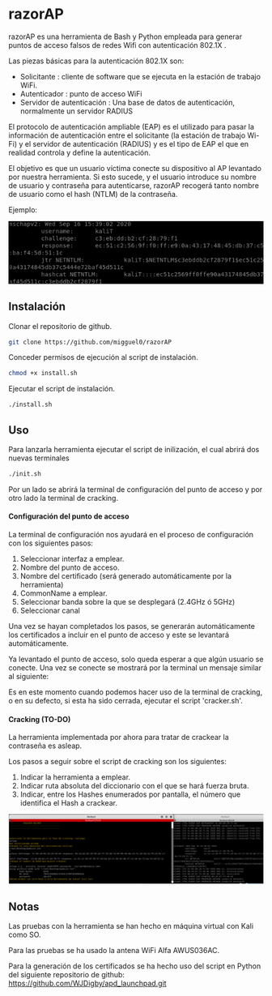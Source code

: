 # razorAP

razorAP es una herramienta de Bash y Python empleada para generar puntos de acceso falsos de redes Wifi con autenticación 802.1X .

Las piezas básicas para la autenticación 802.1X son:
- Solicitante : cliente de software que se ejecuta en la estación de trabajo WiFi.
- Autenticador : punto de acceso WiFi
- Servidor de autenticación : Una base de datos de autenticación, normalmente un servidor RADIUS

El protocolo de autenticación ampliable (EAP) es el utilizado para pasar la información de autenticación entre el solicitante (la estación de trabajo Wi-Fi) y el servidor de autenticación (RADIUS) y es el tipo de EAP el que en realidad controla y define la autenticación.

El objetivo es que un usuario víctima conecte su dispositivo al AP levantado por nuestra herramienta. Si esto sucede, y el usuario introduce su nombre de usuario y contraseña para autenticarse, razorAP recogerá tanto nombre de usuario como el hash (NTLM) de la contraseña.

Ejemplo:

![Screenshot](NTLM.png)

## Instalación

Clonar el repositorio de github.

```bash
git clone https://github.com/migguel0/razorAP
```

Conceder permisos de ejecución al script de instalación.

```bash
chmod +x install.sh
```
Ejecutar el script de instalación.

```bash
./install.sh
```


## Uso

Para lanzarla herramienta ejecutar el script de inilización, el cual abrirá dos nuevas terminales
```bash
./init.sh
```
Por un lado se abrirá la terminal de configuración del punto de acceso y por otro lado la terminal de cracking.

#### Configuración del punto de acceso
La terminal de configuración nos ayudará en el proceso de configuración con los siguientes pasos:
1. Seleccionar interfaz a emplear.
2. Nombre del punto de acceso.
3. Nombre del certificado (será generado automáticamente por la herramienta)
4. CommonName a emplear.
5. Seleccionar banda sobre la que se desplegará (2.4GHz ó 5GHz)
6. Seleccionar canal

Una vez se hayan completados los pasos, se generarán automáticamente los certificados a incluir en el punto de acceso y este se levantará automáticamente.

Ya levantado el punto de acceso, solo queda esperar a que algún usuario se conecte. Una vez se conecte se mostrará por la terminal un mensaje similar al siguiente:


Es en este momento cuando podemos hacer uso de la terminal de cracking, o en su defecto, si esta ha sido cerrada, ejecutar el script 'cracker.sh'.

#### Cracking (TO-DO)
La herramienta implementada por ahora para tratar de crackear la contraseña es asleap.

Los pasos a seguir sobre el script de cracking son los siguientes:
1. Indicar la herramienta a emplear.
2. Indicar ruta absoluta del diccionario con el que se hará fuerza bruta.
3. Indicar, entre los Hashes enumerados por pantalla, el número que identifica el Hash a crackear.

![Screenshot](razorAP.png)


## Notas

Las pruebas con la herramienta se han hecho en máquina virtual con Kali como SO.

Para las pruebas se ha usado la antena WiFi Alfa AWUS036AC.

Para la generación de los certificados se ha hecho uso del script en Python del siguiente repositorio de github: https://github.com/WJDigby/apd_launchpad.git
